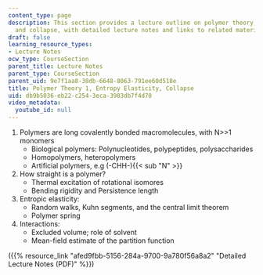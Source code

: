 ```yaml
---
content_type: page
description: This section provides a lecture outline on polymer theory, entropy elasticity,
  and collapse, with detailed lecture notes and links to related materials.
draft: false
learning_resource_types:
- Lecture Notes
ocw_type: CourseSection
parent_title: Lecture Notes
parent_type: CourseSection
parent_uid: 9e7f1aa8-38db-6648-8063-791ee60d518e
title: Polymer Theory 1, Entropy Elasticity, Collapse
uid: db9b5036-eb22-c254-3eca-3983db7f4d70
video_metadata:
  youtube_id: null
---
```

1. Polymers are long covalently bonded macromolecules, with N>>1 monomers
    - Biological polymers: Polynucleotides, polypeptides, polysaccharides
    - Homopolymers, heteropolymers
    - Artificial polymers, e.g (-CHH-){{< sub "N" >}}
2. How straight is a polymer?
    - Thermal excitation of rotational isomores
    - Bending rigidity and Persistence length
3. Entropic elasticity:
    - Random walks, Kuhn segments, and the central limit theorem
    - Polymer spring
4. Interactions:
    - Excluded volume; role of solvent
    - Mean-field estimate of the partition function

({{% resource_link "afed9fbb-5156-284a-9700-9a780f56a8a2" "Detailed Lecture Notes (PDF)" %}})